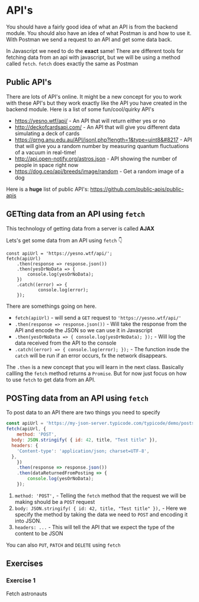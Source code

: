 # API's

You should have a fairly good idea of what an API is from the backend module. You should also have an idea of what Postman is and how to use it. With Postman we send a request to an API and get some data back. 

In Javascript we need to do the **exact** same! There are different tools for fetching data from an api with javascript, but we will be using a method called `fetch`. `fetch` does exactly the same as Postman



## Public API's

There are lots of API's online. It might be a new concept for you to work with these API's but they work exactly like the API you have created in the backend module. Here is a list of some fun/cool/quirky API's

- https://yesno.wtf/api/ - An API that will return either yes or no
- http://deckofcardsapi.com/ - An API that will give you different data simulating a deck of cards
- https://qrng.anu.edu.au/API/jsonI.php?length=1&type=uint8&#8217 - API that will give you a random number by measuring quantum fluctuations of a vacuum in real-time!
- http://api.open-notify.org/astros.json - API showing the number of people in space right now
- https://dog.ceo/api/breeds/image/random - Get a random image of a dog

Here is a **huge** list of public API's: https://github.com/public-apis/public-apis



## GETting data from an API using `fetch`

This technology of getting data from a server is called **AJAX**

Lets's get some data from an API using `fetch` 👇

```jade
const apiUrl = 'https://yesno.wtf/api/';
fetch(apiUrl)
    .then(response => response.json())
    .then(yesOrNoData => {
        console.log(yesOrNoData);
    })
    .catch((error) => {
    		console.log(error);
    });
```

There are somethings going on here. 

- `fetch(apiUrl)` - will send a `GET` request to `'https://yesno.wtf/api/'`
- `.then(response => response.json())` - Will take the response from the API and encode the JSON so we can use it in Javascript
- `.then(yesOrNoData => {
          console.log(yesOrNoData);
      });` - Will log the data received from the API to the console
- `.catch((error) => {
          console.log(error);
          });` -  The function insde the `catch` will be run if an error occurs, fx the network disappears. 

The `.then` is a new concept that you will learn in the next class. Basically callling the `fetch` method returns a `Promise`. But for now just focus on how to use `fetch` to get data from an API. 



## POSTing data from an API using `fetch`

To post data to an API there are two things you need to specify

```js
const apiUrl = 'https://my-json-server.typicode.com/typicode/demo/posts';
fetch(apiUrl, {
	method: 'POST',
  body: JSON.stringify( { id: 42, title, "Test title" }),
  headers: {
    'Content-type': 'application/json; charset=UTF-8',
  },
	})
    .then(response => response.json())
    .then(dataReturnedFromPosting => {
        console.log(yesOrNoData);
    });
```

1. `method: 'POST',` - Telling the `fetch` method that the request we will be making should be a `POST` request
2. `body: JSON.stringify( { id: 42, title, "Test title" }),` - Here we specify the method by taking the data we need to `POST` and encoding it into JSON. 
3. `headers: ...` - This will tell the API that we expect the type of the content to be JSON



You can also `PUT`, `PATCH` and `DELETE` using `fetch`



## Exercises

### Exercise 1

Fetch astronauts

